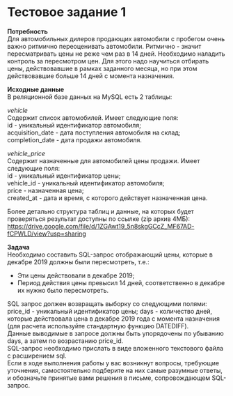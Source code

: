 # Тестовое задание 1

**Потребность**  
Для автомобильных дилеров продающих автомобили с пробегом очень важно ритмично переоценивать автомобили.
Ритмично - значит пересматривать цены не реже чем раз в 14 дней.
Необходимо наладить контроль за пересмотром цен. Для этого надо научиться отбирать цены, действовавшие в рамках заданного месяца, но при этом действовавшие больше 14 дней с момента назначения.

**Исходные данные**  
В реляционной базе данных на MySQL есть 2 таблицы:

*vehicle*  
Содержит список автомобилей. Имеет следующие поля:  
id - уникальный идентификатор автомобиля;  
acquisition_date - дата поступления автомобиля на склад;  
completion_date - дата продажи автомобиля.  

*vehicle_price*   
Содержит назначенные для автомобилей цены продажи. Имеет следующие поля:  
id - уникальный идентификатор цены;  
vehicle_id - уникальный идентификатор автомобиля;  
price - назначенная цена;  
created_at - дата и время, с которого действует назначенная цена.  

Более детально структура таблиц и данные, на которых будет проверяться результат доступны по ссылке (zip архив 4МБ): 
https://drive.google.com/file/d/1ZGAwt19_5n8skgGCcZ_MF67AD-fCPWLD/view?usp=sharing

**Задача**  
Необходимо составить SQL-запрос отображающий цены, которые в декабре 2019 должны были пересмотреть, т.е.:  
- Эти цены действовали в декабре 2019;  
- Период действия цены превысил 14 дней, соответственно в декабре их нужно было пересмотреть. 

SQL запрос должен возвращать выборку со следующими полями:
price_id - уникальный идентификатор цены;
days - количество дней, которые действовала цена в декабре 2019 года с момента назначения (для расчета используйте стандартную функцию DATEDIFF).  
Данные выводимые в запросе должны быть упорядочены по убыванию days, а затем по возрастанию price_id.  
SQL-запрос необходимо прислать в виде вложенного текстового файла с расширением sql.  
Если в ходе выполнения работы у вас возникнут вопросы, требующие уточнения, самостоятельно подберите на них самые разумные ответы, и обозначьте принятые вами решения в письме, сопровождающем SQL-запрос.

